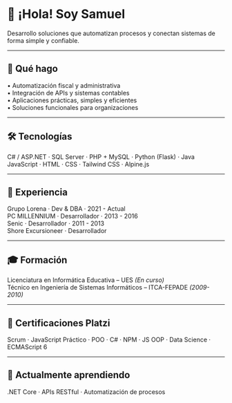 # 👋 ¡Hola! Soy Samuel

Desarrollo soluciones que automatizan procesos y conectan sistemas de forma simple y confiable.

---

## 🚀 Qué hago

• Automatización fiscal y administrativa  
• Integración de APIs y sistemas contables  
• Aplicaciones prácticas, simples y eficientes  
• Soluciones funcionales para organizaciones

---

## 🛠️ Tecnologías

C# / ASP.NET · SQL Server · PHP + MySQL · Python (Flask) · Java  
JavaScript · HTML · CSS · Tailwind CSS · Alpine.js

---

## 💼 Experiencia

Grupo Lorena · Dev & DBA · 2021 - Actual  
PC MILLENNIUM · Desarrollador · 2013 - 2016  
Senic · Desarrollador · 2011 - 2013  
Shore Excursioneer · Desarrollador

---

## 🎓 Formación

Licenciatura en Informática Educativa – UES *(En curso)*  
Técnico en Ingeniería de Sistemas Informáticos – ITCA-FEPADE *(2009-2010)*

---

## 📜 Certificaciones Platzi

Scrum · JavaScript Práctico · POO · C# · NPM · JS OOP · Data Science · ECMAScript 6

---

## 🌱 Actualmente aprendiendo

.NET Core · APIs RESTful · Automatización de procesos
